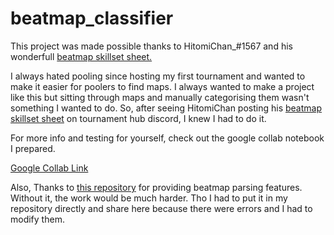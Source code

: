 # beatmap_classifier

This project was made possible thanks to HitomiChan_#1567 and his wonderfull [beatmap skillset sheet.](https://docs.google.com/spreadsheets/d/1y4asFlZlXvjw4G9GDZMs6xaPb5I7l6y34tT2CnAZNzM/edit?usp=sharing)

I always hated pooling since hosting my first tournament and wanted to make it easier for poolers to find maps. I always wanted to make a project like this but sitting through maps and manually categorising them wasn't something I wanted to do. So, after seeing HitomiChan posting his [beatmap skillset sheet](https://docs.google.com/spreadsheets/d/1y4asFlZlXvjw4G9GDZMs6xaPb5I7l6y34tT2CnAZNzM/edit?usp=sharing) on tournament hub discord, I knew I had to do it.

For more info and testing for yourself, check out the google collab notebook I prepared.

[Google Collab Link](https://colab.research.google.com/drive/13h1RffQeDDrMKrqTxZChlC_E5WssvYoE)

Also, Thanks to [this repository](https://github.com/Awlexus/python-osu-parser) for providing beatmap parsing features. Without it, the work would be much harder. Tho I had to put it in my repository directly and share here because there were errors and I had to modify them.